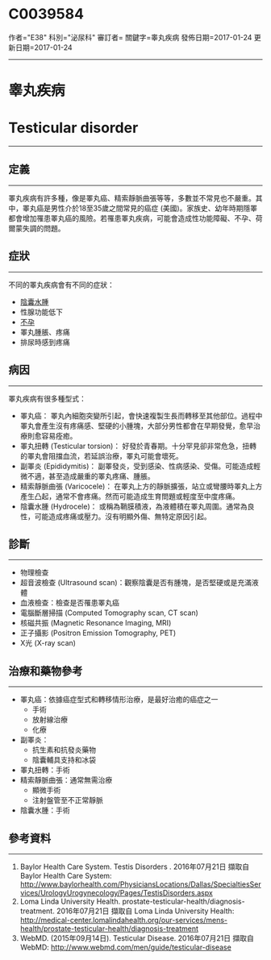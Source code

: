 # C0039584
作者="E38"
科別="泌尿科"
審訂者=
關鍵字=睾丸疾病
發佈日期=2017-01-24
更新日期=2017-01-24

----------
# 睾丸疾病
# Testicular disorder
----------
## 定義
----------

睪丸疾病有許多種，像是睪丸癌、精索靜脈曲張等等，多數並不常見也不嚴重。其中，睪丸癌是男性介於18至35歲之間常見的癌症 (美國)。家族史、幼年時期隱睪都會增加罹患睪丸癌的風險。若罹患睪丸疾病，可能會造成性功能障礙、不孕、荷爾蒙失調的問題。

## 症狀
----------

不同的睪丸疾病會有不同的症狀：

- [陰囊水腫](C1720771)
- 性腺功能低下
- [不孕](C0021359-01)
- 睪丸腫脹、疼痛
- 排尿時感到疼痛
## 病因
----------

睪丸疾病有很多種型式：

- 睪丸癌：
  睪丸內細胞突變所引起，會快速複製生長而轉移至其他部位。過程中睪丸會產生沒有疼痛感、堅硬的小腫塊，大部分男性都會在早期發覺，愈早治療則愈容易痊癒。
- 睪丸扭轉 (Testicular torsion)：
  好發於青春期。十分罕見卻非常危急，扭轉的睪丸會阻擋血流，若延誤治療，睪丸可能會壞死。
- 副睪炎 (Epididymitis)：
  副睪發炎，受到感染、性病感染、受傷。可能造成輕微不適，甚至造成嚴重的睪丸疼痛、腫脹。
- 精索靜脈曲張 (Varicocele)：
  在睪丸上方的靜脈擴張，站立或彎腰時睪丸上方產生凸起，通常不會疼痛。然而可能造成生育問題或輕度至中度疼痛。
- 陰囊水腫 (Hydrocele)：
  或稱為鞘膜積液，為液體積在睪丸周圍。通常為良性，可能造成疼痛或壓力。沒有明顯外傷、無特定原因引起。
## 診斷
----------
- 物理檢查
- 超音波檢查 (Ultrasound scan)：觀察陰囊是否有腫塊，是否堅硬或是充滿液體
- 血液檢查：檢查是否罹患睪丸癌
- 電腦斷層掃描 (Computed Tomography scan, CT scan)
- 核磁共振 (Magnetic Resonance Imaging, MRI)
- 正子攝影 (Positron Emission Tomography, PET)
- X光 (X-ray scan)
## 治療和藥物參考
----------
- 睪丸癌：依據癌症型式和轉移情形治療，是最好治癒的癌症之一
  - 手術
  - 放射線治療
  - 化療
- 副睪炎：
  - 抗生素和抗發炎藥物
  - 陰囊輔具支持和冰袋
- 睪丸扭轉：手術
- 精索靜脈曲張：通常無需治療
  - 顯微手術
  - 注射盤管至不正常靜脈
- 陰囊水腫：手術
## 參考資料
----------
1. Baylor Health Care System.  Testis Disorders . 2016年07月21日 擷取自 Baylor Health Care System: http://www.baylorhealth.com/PhysiciansLocations/Dallas/SpecialtiesServices/UrologyUrogynecology/Pages/TestisDisorders.aspx
2. Loma Linda University Health.  prostate-testicular-health/diagnosis-treatment. 2016年07月21日 擷取自 Loma Linda University Health: http://medical-center.lomalindahealth.org/our-services/mens-health/prostate-testicular-health/diagnosis-treatment
3. WebMD. (2015年09月14日). Testicular Disease. 2016年07月21日 擷取自 WebMD: http://www.webmd.com/men/guide/testicular-disease

